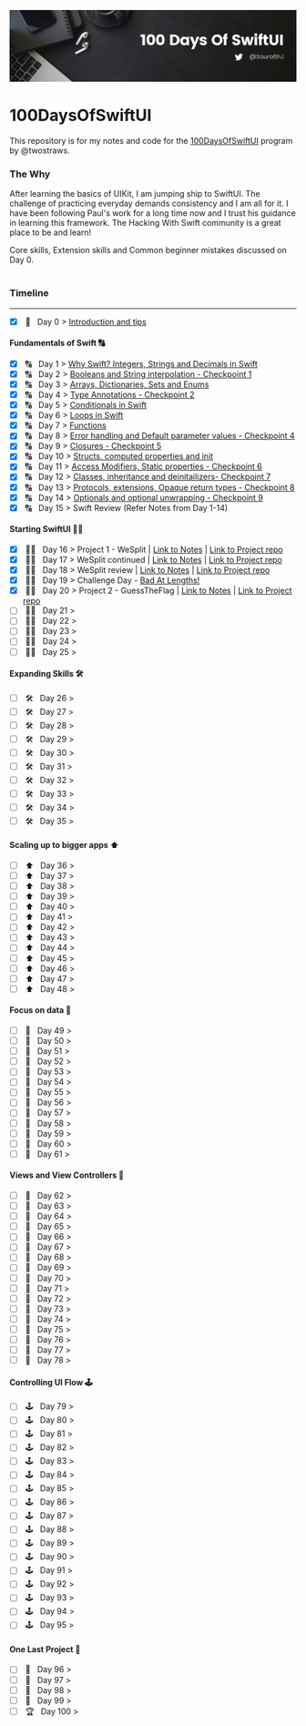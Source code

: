 ![alt text](https://github.com/SaurabhJamadagni/100DaysOfSwiftUI/blob/master/Images/banner.png)

# 100DaysOfSwiftUI

This repository is for my notes and code for the [100DaysOfSwiftUI](https://www.hackingwithswift.com/100/swiftui) program by @twostraws.

### The Why

After learning the basics of UIKit, I am jumping ship to SwiftUI. The challenge of practicing everyday demands consistency and I am all for it. I have been following Paul's work for a long time now and I trust his guidance in learning this framework. The Hacking With Swift community is a great place to be and learn!

Core skills, Extension skills and Common beginner mistakes discussed on Day 0.
<br>
<br>

### Timeline

---

- [x] &nbsp;🏁 &nbsp; Day 0 > [Introduction and tips](https://github.com/SaurabhJamadagni/100DaysOfSwiftUI/blob/a432715a53b7b7a056b78f8d08c09236d56b0e7e/Notes/day_0.md)

#### Fundamentals of Swift 🔠

- [x] &nbsp;🔠 &nbsp; Day 1 > [Why Swift? Integers, Strings and Decimals in Swift](https://github.com/SaurabhJamadagni/100DaysOfSwiftUI/blob/60404cff4b32804868afa6aa4fc02e18ae6468a6/Notes/day_1.md)
- [x] &nbsp;🔠 &nbsp; Day 2 > [Booleans and String interpolation - Checkpoint 1](https://github.com/SaurabhJamadagni/100DaysOfSwiftUI/blob/60404cff4b32804868afa6aa4fc02e18ae6468a6/Notes/day_2.md)
- [x] &nbsp;🔠 &nbsp; Day 3 > [Arrays, Dictionaries, Sets and Enums](https://github.com/SaurabhJamadagni/100DaysOfSwiftUI/blob/60404cff4b32804868afa6aa4fc02e18ae6468a6/Notes/day_3.md)
- [x] &nbsp;🔠 &nbsp; Day 4 > [Type Annotations - Checkpoint 2](https://github.com/SaurabhJamadagni/100DaysOfSwiftUI/blob/60404cff4b32804868afa6aa4fc02e18ae6468a6/Notes/day_4.md)
- [x] &nbsp;🔠 &nbsp; Day 5 > [Conditionals in Swift](https://github.com/SaurabhJamadagni/100DaysOfSwiftUI/blob/60404cff4b32804868afa6aa4fc02e18ae6468a6/Notes/day_5.md)
- [x] &nbsp;🔠 &nbsp; Day 6 > [Loops in Swift](https://github.com/SaurabhJamadagni/100DaysOfSwiftUI/blob/60404cff4b32804868afa6aa4fc02e18ae6468a6/Notes/day_6.md)
- [x] &nbsp;🔠 &nbsp; Day 7 > [Functions](https://github.com/SaurabhJamadagni/100DaysOfSwiftUI/blob/60404cff4b32804868afa6aa4fc02e18ae6468a6/Notes/day_7.md)
- [x] &nbsp;🔠 &nbsp; Day 8 > [Error handling and Default parameter values - Checkpoint 4](https://github.com/SaurabhJamadagni/100DaysOfSwiftUI/blob/60404cff4b32804868afa6aa4fc02e18ae6468a6/Notes/day_8.md)
- [x] &nbsp;🔠 &nbsp; Day 9 > [Closures - Checkpoint 5](https://github.com/SaurabhJamadagni/100DaysOfSwiftUI/blob/a432715a53b7b7a056b78f8d08c09236d56b0e7e/Notes/day_9.md)
- [x] &nbsp;🔠 &nbsp; Day 10 > [Structs, computed properties and init](https://github.com/SaurabhJamadagni/100DaysOfSwiftUI/blob/10c4fd1cc7142b2a960868dc023584741bd70b1c/Notes/day_10.md)
- [x] &nbsp;🔠 &nbsp; Day 11 > [Access Modifiers, Static properties - Checkpoint 6](https://github.com/SaurabhJamadagni/100DaysOfSwiftUI/blob/982c4428f4367f982672a978c5f1aeb1f7b43dab/Notes/day_11.md)
- [x] &nbsp;🔠 &nbsp; Day 12 > [Classes, inheritance and deinitailizers- Checkpoint 7](https://github.com/SaurabhJamadagni/100DaysOfSwiftUI/blob/982c4428f4367f982672a978c5f1aeb1f7b43dab/Notes/day_12.md)
- [x] &nbsp;🔠 &nbsp; Day 13 > [Protocols, extensions, Opaque return types - Checkpoint 8](https://github.com/SaurabhJamadagni/100DaysOfSwiftUI/blob/5f1b1cac78f469b19186816a637363d9e682da90/Notes/day_13.md)
- [x] &nbsp;🔠 &nbsp; Day 14 > [Optionals and optional unwrapping - Checkpoint 9](https://github.com/SaurabhJamadagni/100DaysOfSwiftUI/blob/56be158a557d7f8bd2698b4bdecf0e5c95158ff8/Notes/day_14.md)
- [x] &nbsp;🔠 &nbsp; Day 15 > Swift Review (Refer Notes from Day 1-14)

#### Starting SwiftUI 👨‍💻

- [x] &nbsp;👨‍💻 &nbsp; Day 16 > Project 1 - WeSplit | [Link to Notes](https://github.com/SaurabhJamadagni/100DaysOfSwiftUI/blob/35be5b319eac14f4e53fd3000041440a679ed7a3/Notes/day_16.md) | [Link to Project repo](https://github.com/SaurabhJamadagni/WeSplit-proj1)
- [x] &nbsp;👨‍💻 &nbsp; Day 17 > WeSplit continued | [Link to Notes](https://github.com/SaurabhJamadagni/100DaysOfSwiftUI/blob/bfc3b7974fc8f24993658f946a20e9c9ffe9524a/Notes/day_17.md) | [Link to Project repo](https://github.com/SaurabhJamadagni/WeSplit-proj1)
- [x] &nbsp;👨‍💻 &nbsp; Day 18 > WeSplit review | [Link to Notes](https://github.com/SaurabhJamadagni/100DaysOfSwiftUI/blob/c775e17b826afeecb9b327b5b4f51640c44d36b9/Notes/day_18.md) | [Link to Project repo](https://github.com/SaurabhJamadagni/WeSplit-proj1)
- [x] &nbsp;👨‍💻 &nbsp; Day 19 > Challenge Day - [Bad At Lengths!](https://github.com/SaurabhJamadagni/bad-at-lengths)
- [x] &nbsp;👨‍💻 &nbsp; Day 20 > Project 2 - GuessTheFlag | [Link to Notes](https://github.com/SaurabhJamadagni/100DaysOfSwiftUI/blob/ad0087c66f8f890640708a76561e9368944472d2/Notes/day_20.md) | [Link to Project repo](https://github.com/SaurabhJamadagni/GuessTheFlag-proj2)
- [ ] &nbsp;👨‍💻 &nbsp; Day 21 >
- [ ] &nbsp;👨‍💻 &nbsp; Day 22 >
- [ ] &nbsp;👨‍💻 &nbsp; Day 23 >
- [ ] &nbsp;👨‍💻 &nbsp; Day 24 >
- [ ] &nbsp;👨‍💻 &nbsp; Day 25 >

#### Expanding Skills 🛠

- [ ] &nbsp;🛠 &nbsp; Day 26 >
- [ ] &nbsp;🛠 &nbsp; Day 27 >
- [ ] &nbsp;🛠 &nbsp; Day 28 >
- [ ] &nbsp;🛠 &nbsp; Day 29 >
- [ ] &nbsp;🛠 &nbsp; Day 30 >
- [ ] &nbsp;🛠 &nbsp; Day 31 >
- [ ] &nbsp;🛠 &nbsp; Day 32 >
- [ ] &nbsp;🛠 &nbsp; Day 33 >
- [ ] &nbsp;🛠 &nbsp; Day 34 >
- [ ] &nbsp;🛠 &nbsp; Day 35 >

#### Scaling up to bigger apps ⬆️

- [ ] &nbsp;⬆️ &nbsp; Day 36 >
- [ ] &nbsp;⬆️ &nbsp; Day 37 >
- [ ] &nbsp;⬆️ &nbsp; Day 38 >
- [ ] &nbsp;⬆️ &nbsp; Day 39 >
- [ ] &nbsp;⬆️ &nbsp; Day 40 >
- [ ] &nbsp;⬆️ &nbsp; Day 41 >
- [ ] &nbsp;⬆️ &nbsp; Day 42 >
- [ ] &nbsp;⬆️ &nbsp; Day 43 >
- [ ] &nbsp;⬆️ &nbsp; Day 44 >
- [ ] &nbsp;⬆️ &nbsp; Day 45 >
- [ ] &nbsp;⬆️ &nbsp; Day 46 >
- [ ] &nbsp;⬆️ &nbsp; Day 47 >
- [ ] &nbsp;⬆️ &nbsp; Day 48 >

#### Focus on data 🔎

- [ ] &nbsp;🔎 &nbsp; Day 49 >
- [ ] &nbsp;🔎 &nbsp; Day 50 >
- [ ] &nbsp;🔎 &nbsp; Day 51 >
- [ ] &nbsp;🔎 &nbsp; Day 52 >
- [ ] &nbsp;🔎 &nbsp; Day 53 >
- [ ] &nbsp;🔎 &nbsp; Day 54 >
- [ ] &nbsp;🔎 &nbsp; Day 55 >
- [ ] &nbsp;🔎 &nbsp; Day 56 >
- [ ] &nbsp;🔎 &nbsp; Day 57 >
- [ ] &nbsp;🔎 &nbsp; Day 58 >
- [ ] &nbsp;🔎 &nbsp; Day 59 >
- [ ] &nbsp;🔎 &nbsp; Day 60 >
- [ ] &nbsp;🔎 &nbsp; Day 61 >

#### Views and View Controllers 📲

- [ ] &nbsp;📲 &nbsp; Day 62 >
- [ ] &nbsp;📲 &nbsp; Day 63 >
- [ ] &nbsp;📲 &nbsp; Day 64 >
- [ ] &nbsp;📲 &nbsp; Day 65 >
- [ ] &nbsp;📲 &nbsp; Day 66 >
- [ ] &nbsp;📲 &nbsp; Day 67 >
- [ ] &nbsp;📲 &nbsp; Day 68 >
- [ ] &nbsp;📲 &nbsp; Day 69 >
- [ ] &nbsp;📲 &nbsp; Day 70 >
- [ ] &nbsp;📲 &nbsp; Day 71 >
- [ ] &nbsp;📲 &nbsp; Day 72 >
- [ ] &nbsp;📲 &nbsp; Day 73 >
- [ ] &nbsp;📲 &nbsp; Day 74 >
- [ ] &nbsp;📲 &nbsp; Day 75 >
- [ ] &nbsp;📲 &nbsp; Day 76 >
- [ ] &nbsp;📲 &nbsp; Day 77 >
- [ ] &nbsp;📲 &nbsp; Day 78 >

#### Controlling UI Flow 🕹

- [ ] &nbsp;🕹 &nbsp; Day 79 >
- [ ] &nbsp;🕹 &nbsp; Day 80 >
- [ ] &nbsp;🕹 &nbsp; Day 81 >
- [ ] &nbsp;🕹 &nbsp; Day 82 >
- [ ] &nbsp;🕹 &nbsp; Day 83 >
- [ ] &nbsp;🕹 &nbsp; Day 84 >
- [ ] &nbsp;🕹 &nbsp; Day 85 >
- [ ] &nbsp;🕹 &nbsp; Day 86 >
- [ ] &nbsp;🕹 &nbsp; Day 87 >
- [ ] &nbsp;🕹 &nbsp; Day 88 >
- [ ] &nbsp;🕹 &nbsp; Day 89 >
- [ ] &nbsp;🕹 &nbsp; Day 90 >
- [ ] &nbsp;🕹 &nbsp; Day 91 >
- [ ] &nbsp;🕹 &nbsp; Day 92 >
- [ ] &nbsp;🕹 &nbsp; Day 93 >
- [ ] &nbsp;🕹 &nbsp; Day 94 >
- [ ] &nbsp;🕹 &nbsp; Day 95 >

#### One Last Project 🥳

- [ ] &nbsp;🕺 &nbsp; Day 96 >
- [ ] &nbsp;🕺 &nbsp; Day 97 >
- [ ] &nbsp;🕺 &nbsp; Day 98 >
- [ ] &nbsp;🕺 &nbsp; Day 99 >
- [ ] &nbsp;🏆 &nbsp; Day 100 >
